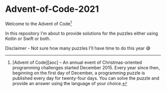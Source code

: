 # Advent-of-Code-2021

Welcome to the Advent of Code[^aoc]

In this repository I'm about to provide solutions for the puzzles either using Kotlin or Swift or both. 

Disclaimer - Not sure how many puzzles I'll have time to do this year 😅


[^aoc]:
    [Advent of Code][aoc] – An annual event of Christmas-oriented programming challenges started December 2015.
    Every year since then, beginning on the first day of December, a programming puzzle is published every day for twenty-four days.
    You can solve the puzzle and provide an answer using the language of your choice.

